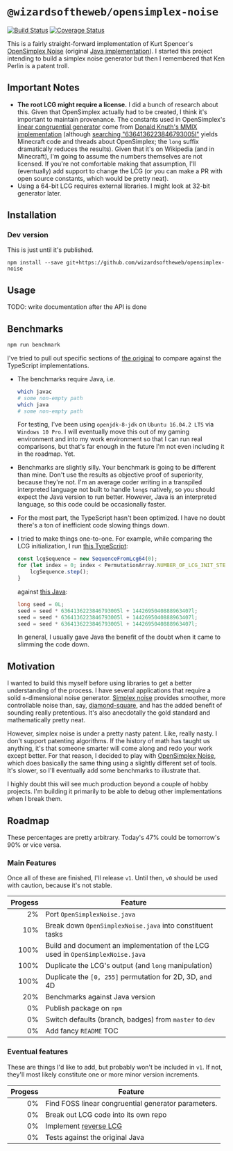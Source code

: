 # `@wizardsoftheweb/opensimplex-noise`

[![Build Status](https://travis-ci.org/wizardsoftheweb/opensimplex-noise.svg?branch=dev)](https://travis-ci.org/wizardsoftheweb/opensimplex-noise) [![Coverage Status](https://coveralls.io/repos/github/wizardsoftheweb/opensimplex-noise/badge.svg?branch=dev)](https://coveralls.io/github/wizardsoftheweb/opensimplex-noise?branch=dev)

This is a fairly straight-forward implementation of Kurt Spencer's [OpenSimplex Noise](http://uniblock.tumblr.com/post/97868843242/noise) (original [Java implementation](https://gist.github.com/KdotJPG/b1270127455a94ac5d19)). I started this project intending to build a simplex noise generator but then I remembered that Ken Perlin is a patent troll.

## Important Notes

* **The root LCG might require a license.** I did a bunch of research about this. Given that OpenSimplex actually had to be created, I think it's important to maintain provenance. The constants used in OpenSimplex's [linear congruential generator](https://gist.github.com/KdotJPG/b1270127455a94ac5d19#file-opensimplexnoise-java-L58) come from [Donald Knuth's MMIX implementation](https://en.wikipedia.org/wiki/Linear_congruential_generator#Parameters_in_common_use) (although [searching "6364136223846793005l"](https://www.google.com/search?q=6364136223846793005l) yields Minecraft code and threads about OpenSimplex; the `long` suffix dramatically reduces the results). Given that it's on Wikipedia (and in Minecraft), I'm going to assume the numbers themselves are not licensed. If you're not comfortable making that assumption, I'll (eventually) add support to change the LCG (or you can make a PR with open source constants, which would be pretty neat).
* Using a 64-bit LCG requires external libraries. I might look at 32-bit generator later.

## Installation

### Dev version
This is just until it's published.

```
npm install --save git+https://github.com/wizardsoftheweb/opensimplex-noise
```

## Usage

TODO: write documentation after the API is done

## Benchmarks

```bash
npm run benchmark
```

I've tried to pull out specific sections of [the original](docs/OpenSimplexNoise.java) to compare against the TypeScript implementations.

* The benchmarks require Java, i.e.
    ```bash
    which javac
    # some non-empty path
    which java
    # some non-empty path
    ```
    For testing, I've been using `openjdk-8-jdk` on `Ubuntu 16.04.2 LTS` via `Windows 10 Pro`. I will eventually move this out of my gaming environment and into my work environment so that I can run real comparisons, but that's far enough in the future I'm not even including it in the roadmap. Yet.
* Benchmarks are slightly silly. Your benchmark is going to be different than mine. Don't use the results as objective proof of superiority, because they're not. I'm an average coder writing in a transpiled interpreted language not built to handle `long`s natively, so you should expect the Java version to run better. However, Java is an interpreted language, so this code could be occasionally faster.
* For the most part, the TypeScript hasn't been optimized. I have no doubt there's a ton of inefficient code slowing things down.
* I tried to make things one-to-one. For example, while comparing the LCG initialization, I run [this TypeScript](benchmarks/benchmarks.ts#L34):

    ```javascript
    const lcgSequence = new SequenceFromLcg64(0);
    for (let index = 0; index < PermutationArray.NUMBER_OF_LCG_INIT_STEPS; index++) {
        lcgSequence.step();
    }
    ```

    against [this Java](benchmarks/java/LcgInitialization.java#L5):

    ```java
    long seed = 0L;
    seed = seed * 6364136223846793005l + 1442695040888963407l;
    seed = seed * 6364136223846793005l + 1442695040888963407l;
    seed = seed * 6364136223846793005l + 1442695040888963407l;
    ```
    In general, I usually gave Java the benefit of the doubt when it came to slimming the code down.

## Motivation

I wanted to build this myself before using libraries to get a better understanding of the process. I have several applications that require a solid `n`-dimensional noise generator. [Simplex noise](https://en.wikipedia.org/wiki/Simplex_noise) provides smoother, more controllable noise than, say, [diamond-square](https://en.wikipedia.org/wiki/Diamond-square_algorithm), and has the added benefit of sounding really pretentious. It's also anecdotally the gold standard and mathematically pretty neat.

However, simplex noise is under a pretty nasty patent. Like, really nasty. I don't support patenting algorithms. If the history of math has taught us anything, it's that someone smarter will come along and redo your work except better. For that reason, I decided to play with [OpenSimplex Noise](http://uniblock.tumblr.com/post/97868843242/noise), which does basically the same thing using a slightly different set of tools. It's slower, so I'll eventually add some benchmarks to illustrate that.

I highly doubt this will see much production beyond a couple of hobby projects. I'm building it primarily to be able to debug other implementations when I break them.

## Roadmap

These percentages are pretty arbitrary. Today's 47% could be tomorrow's 90% or vice versa.

### Main Features

Once all of these are finished, I'll release `v1`. Until then, `v0` should be used with caution, because it's not stable.

| Progess | Feature |
| ------: | ------- |
|      2% | Port `OpenSimplexNoise.java` |
|     10% | Break down `OpenSimplexNoise.java` into constituent tasks |
|    100% | Build and document an implementation of the LCG used in `OpenSimplexNoise.java` |
|    100% | Duplicate the LCG's output (and `long` manipulation) |
|    100% | Duplicate the `[0, 255]` permutation for 2D, 3D, and 4D |
|     20% | Benchmarks against Java version |
|      0% | Publish package on `npm` |
|      0% | Switch defaults (branch, badges) from `master` to `dev` |
|      0% | Add fancy `README` TOC |

### Eventual features

These are things I'd like to add, but probably won't be included in `v1`. If not, they'll most likely constitute one or more minor version increments.

| Progess | Feature |
| ------: | ------- |
|      0% | Find FOSS linear congruential generator parameters. |
|      0% | Break out LCG code into its own repo |
|      0% | Implement [reverse LCG](https://stackoverflow.com/a/16630535) |
|      0% | Tests against the original Java |
